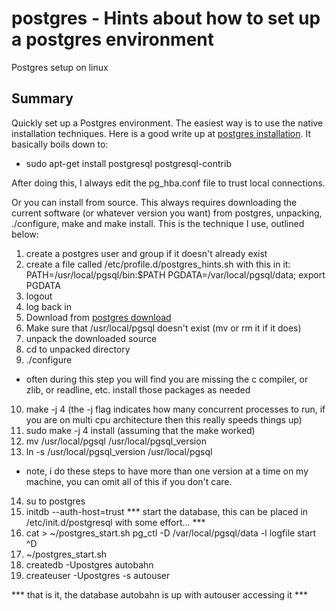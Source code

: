 # postgres - Hints about how to set up a postgres environment

Postgres setup on linux

## Summary

Quickly set up a Postgres environment. The easiest way is to use the native
installation techniques.  Here is a good write up at [postgres installation][]. It
basically boils down to:

* sudo apt-get install postgresql postgresql-contrib

After doing this, I always edit the pg_hba.conf file to trust local connections.

Or you can install from source.  This always requires downloading the current software
(or whatever version you want) from postgres, unpacking, ./configure, make and make install.
This is the technique I use, outlined below:

1. create a postgres user and group if it doesn't already exist
2. create a file called /etc/profile.d/postgres_hints.sh with this in it:
PATH=/usr/local/pgsql/bin:$PATH
PGDATA=/var/local/pgsql/data; export PGDATA
3. logout
4. log back in
5. Download from [postgres download][]
6. Make sure that /usr/local/pgsql doesn't exist (mv or rm it if it does)
7. unpack the downloaded source
8. cd to unpacked directory
9. ./configure
* often during this step you will find you are missing the c compiler, or zlib, or readline, etc.  install
those packages as needed
10. make -j 4 (the -j flag indicates how many concurrent processes to run, if you are on multi cpu
architecture then this really speeds things up)
11. sudo make -j 4 install (assuming that the make worked)
12. mv /usr/local/pgsql /usr/local/pgsql_version
13. ln -s /usr/local/pgsql_version /usr/local/pgsql
* note, i do these steps to have more than one version at a time on my
machine, you can omit all of this if you don't care.
14. su to postgres
15. initdb --auth-host=trust
*** start the database, this can be placed in /etc/init.d/postgresql with some effort... ***
16. cat > ~/postgres_start.sh
pg_ctl -D /var/local/pgsql/data -l logfile start
^D
17. ~/postgres_start.sh
18. createdb -Upostgres autobahn
19. createuser -Upostgres -s autouser

*** that is it, the database autobahn is up with autouser accessing it ***

[postgres installation]:(https://www.digitalocean.com/community/tutorials/how-to-install-and-use-postgresql-on-ubuntu-14-04)
[postgres download]:(http://www.postgresql.org/ftp/source/)

